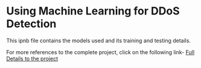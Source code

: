 # Using Machine Learning for DDoS Detection

This ipnb file contains the models used and its training and testing details. 

For more references to the complete project, click on the following link-
[Full Details to the project](https://github.com/ShravanCool/DDoS-Detector)

